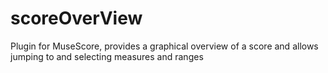 # scoreOverView
Plugin for MuseScore, provides a graphical overview of a score and allows jumping to and selecting measures and ranges
